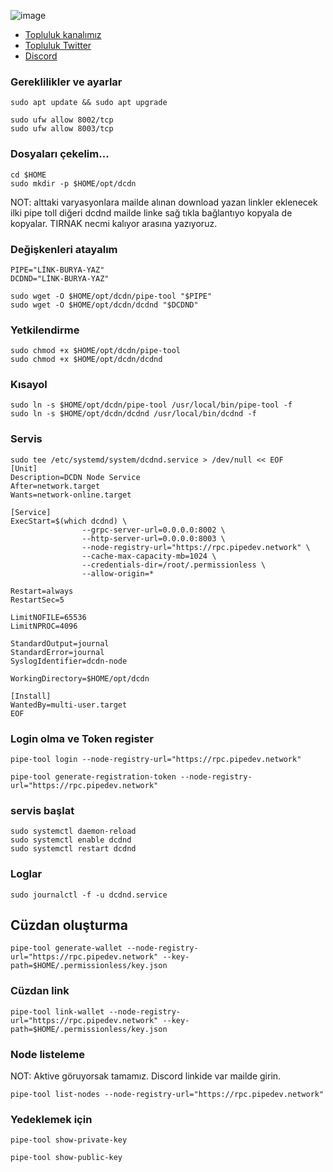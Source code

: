 

![image](https://github.com/user-attachments/assets/c912adba-b9b2-431f-acd5-99f6f6ce6753)

 * [Topluluk kanalımız](https://t.me/corenodechat)<br>
 * [Topluluk Twitter](https://twitter.com/corenodeHQ)<br>
 * [Discord](https://discord.com/invite/0glabs)<br>


### Gereklilikler ve ayarlar
```
sudo apt update && sudo apt upgrade
```
```
sudo ufw allow 8002/tcp
sudo ufw allow 8003/tcp
```

### Dosyaları çekelim...
```
cd $HOME
sudo mkdir -p $HOME/opt/dcdn
```
NOT: alttaki varyasyonlara mailde alınan download yazan linkler eklenecek ilki pipe toll diğeri dcdnd mailde linke sağ tıkla bağlantıyo kopyala de kopyalar. TIRNAK necmi kalıyor arasına yazıyoruz.
### Değişkenleri atayalım
```
PIPE="LİNK-BURYA-YAZ"
DCDND="LİNK-BURYA-YAZ"
```
```
sudo wget -O $HOME/opt/dcdn/pipe-tool "$PIPE"
sudo wget -O $HOME/opt/dcdn/dcdnd "$DCDND"
```
### Yetkilendirme
```
sudo chmod +x $HOME/opt/dcdn/pipe-tool
sudo chmod +x $HOME/opt/dcdn/dcdnd
```
### Kısayol
```
sudo ln -s $HOME/opt/dcdn/pipe-tool /usr/local/bin/pipe-tool -f
sudo ln -s $HOME/opt/dcdn/dcdnd /usr/local/bin/dcdnd -f
```
### Servis
```
sudo tee /etc/systemd/system/dcdnd.service > /dev/null << EOF
[Unit]
Description=DCDN Node Service
After=network.target
Wants=network-online.target

[Service]
ExecStart=$(which dcdnd) \
                --grpc-server-url=0.0.0.0:8002 \
                --http-server-url=0.0.0.0:8003 \
                --node-registry-url="https://rpc.pipedev.network" \
                --cache-max-capacity-mb=1024 \
                --credentials-dir=/root/.permissionless \
                --allow-origin=*

Restart=always
RestartSec=5

LimitNOFILE=65536
LimitNPROC=4096

StandardOutput=journal
StandardError=journal
SyslogIdentifier=dcdn-node

WorkingDirectory=$HOME/opt/dcdn

[Install]
WantedBy=multi-user.target
EOF
```
### Login olma ve Token register
```
pipe-tool login --node-registry-url="https://rpc.pipedev.network"
```
```
pipe-tool generate-registration-token --node-registry-url="https://rpc.pipedev.network"
```
### servis başlat
```
sudo systemctl daemon-reload
sudo systemctl enable dcdnd
sudo systemctl restart dcdnd
```
### Loglar
```
sudo journalctl -f -u dcdnd.service
```
## Cüzdan oluşturma
```
pipe-tool generate-wallet --node-registry-url="https://rpc.pipedev.network" --key-path=$HOME/.permissionless/key.json
```
### Cüzdan link
```
pipe-tool link-wallet --node-registry-url="https://rpc.pipedev.network" --key-path=$HOME/.permissionless/key.json
```
### Node listeleme
NOT: Aktive göruyorsak tamamız. Discord linkide var mailde girin.
```
pipe-tool list-nodes --node-registry-url="https://rpc.pipedev.network"
```
### Yedeklemek için
```
pipe-tool show-private-key
```
```
pipe-tool show-public-key
```








